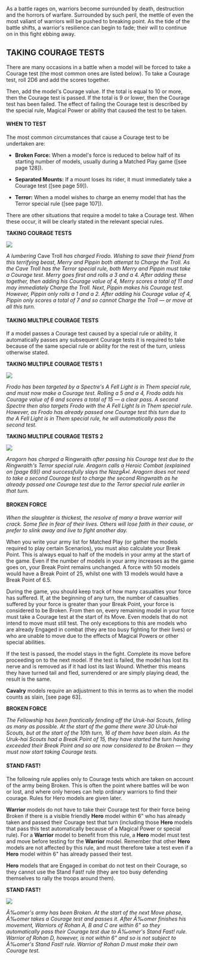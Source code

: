﻿As a battle rages on, warriors become surrounded by death, destruction and the horrors of warfare. Surrounded by such peril, the mettle of even the most valiant of warriors will be pushed to breaking point. As the tide of the battle shifts, a warrior's resilience can begin to fade; their will to continue on in this fight ebbing away.

## TAKING COURAGE TESTS

There are many occasions in a battle when a model will be forced to take a Courage test (the most common ones are listed below). To take a Courage test, roll 2D6 and add the scores together.

Then, add the model's Courage value. If the total is equal to 10 or more, then the Courage test is passed. If the total is 9 or lower, then the Courage test has been failed. The effect of failing the Courage test is described by the special rule, Magical Power or ability that caused the test to be taken.

#### WHEN TO TEST

The most common circumstances that cause a Courage test to be undertaken are:

* **Broken Force:** When a model's force is reduced to below half of its starting number of models, usually during a Matched Play game ([see page 128]).

* **Separated Mounts:** If a mount loses its rider, it must immediately take a Courage test ([see page 59]).

* **Terror:** When a model wishes to charge an enemy model that has the Terror special rule ([see page 107]).

There are other situations that require a model to take a Courage test. When these occur, it will be clearly stated in the relevant special rules.

**TAKING COURAGE TESTS**

![](../media/rules_manual/line_of_sight_1.jpg)

*A lumbering* Cave Troll *has charged Frodo. Wishing to save their friend from this terrifying beast, Merry and Pippin both attempt to Charge the Troll. As the Cave Troll has the Terror special rule, both Merry and Pippin must take a Courage test. Merry goes first and rolls a 3 and a 4. After adding these together, then adding his Courage value of 4, Merry scores a total of 11 and may immediately Charge the Troll. Next, Pippin makes his Courage test. However, Pippin only rolls a 1 and a 2. After adding his Courage value of 4, Pippin only scores a total of 7 and so cannot Charge the Troll — or move at all this turn.*

#### TAKING MULTIPLE COURAGE TESTS

If a model passes a Courage test caused by a special rule or ability, it automatically passes any subsequent Courage tests it is required to take because of the same special rule or ability for the rest of the turn, unless otherwise stated.

**TAKING MULTIPLE COURAGE TESTS 1**

![](../media/rules_manual/taking_multiple_courage_tests_1.jpg)

*Frodo has been targeted by a Spectre's A Fell Light is in Them special rule, and must now make a Courage test. Rolling a 5 and a 4, Frodo adds his Courage value of 6 and scores a total of 15 — a clear pass. A second Spectre then also targets Frodo with the A Fell Light Is in Them special rule. However, as Frodo has already passed one Courage test this turn due to the A Fell Light is in Them special rule, he will automatically pass the second test.*

**TAKING MULTIPLE COURAGE TESTS 2**

![](../media/rules_manual/taking_multiple_courage_tests_2.jpg)

*Aragorn has charged a* Ringwraith *after passing his Courage test due to the Ringwraith's Terror special rule. Aragorn calls a Heroic Combat (explained on [page 69]) and successfully slays the NazgÃ»l. Aragorn does not need to take a second Courage test to charge the second Ringwraith as he already passed one Courage test due to the Terror special rule earlier in that turn.*

#### BROKEN FORCE

*When the slaughter is thickest, the resolve of many a brave warrior will crack. Some flee in fear of their lives. Others will lose faith in their cause, or prefer to slink away and live to fight another day.*

When you write your army list for Matched Play (or gather the models required to play certain Scenarios), you must also calculate your Break Point. This is always equal to half of the models in your army at the start of the game. Even if the number of models in your army increases as the game goes on, your Break Point remains unchanged. A force with 50 models would have a Break Point of 25, whilst one with 13 models would have a Break Point of 6.5.

During the game, you should keep track of how many casualties your force has suffered. If, at the beginning of any turn, the number of casualties suffered by your force is greater than your Break Point, your force is considered to be Broken. From then on, every remaining model in your force must take a Courage test at the start of its Move. Even models that do not intend to move must still test. The only exceptions to this are models who are already Engaged in combat (they are too busy fighting for their lives) or who are unable to move due to the effects of Magical Powers or other special abilities.

If the test is passed, the model stays in the fight. Complete its move before  proceeding on to the next model. If the test is failed, the model has lost its nerve and is removed as if it had lost its last Wound. Whether this means they have turned tail and fled, surrendered or are simply playing dead, the result is the same.

**Cavalry** models require an adjustment to this in terms as to when the model counts as slain, [see page 63].

**BROKEN FORCE**

*The Fellowship has been frantically fending off the Uruk-hai Scouts, felling as many as possible. At the start of the game there were 30 Uruk-hai Scouts, but at the start of the 10th turn, 16 of them have been slain. As the Uruk-hai Scouts had a Break Point of 15, they have started the turn having exceeded their Break Point and so are now considered to be Broken — they must now start taking Courage tests.*

#### STAND FAST!

The following rule applies only to Courage tests which are taken on account of the army being Broken. This is often the point where battles will be won or lost, and where only heroes can help ordinary warriors to find their courage. Rules for Hero models are given later.

**Warrior** models do not have to take their Courage test for their force being Broken if there is a visible friendly **Hero** model within 6" who has already taken and passed their Courage test that turn  (including those **Hero** models that pass this test automatically because of a Magical Power or special rule). For a **Warrior** model to benefit from this rule, a **Hero** model must test and move before testing for the **Warrior** model. Remember that other **Hero** models are not affected by this rule, and must therefore take a test even if a **Hero** model within 6" has already passed their test.

**Hero** models that are Engaged in combat do not test on their Courage, so they cannot use the Stand Fast! rule (they are too busy defending themselves to rally the troops around them).

**STAND FAST!**

![](../media/rules_manual/stand_fast_1.jpg)

*Ã‰omer's army has been Broken. At the start of the next Move phase, Ã‰omer takes a Courage test and passes it. After Ã‰omer finishes his movement, Warriors of Rohan A, B and C are within 6" so they automatically pass their Courage test due to Ã‰omer's Stand Fast! rule. Warrior of Rohan D, however, is not within 6" and so is not subject to Ã‰omer's Stand Fast! rule. Warrior of Rohan D must make their own Courage test.*
